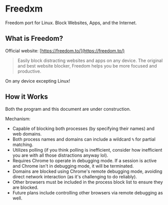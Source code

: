 # Freedxm

Freedom port for Linux. Block Websites, Apps, and the Internet.

## What is Freedom?

Official website: [https://freedom.to/](https://freedom.to/)

> Easily block distracting websites and apps on any device. The original and best website blocker, Freedom helps you be more focused and productive.

On any device excepting Linux!

## How it Works

Both the program and this document are under construction.

Mechanism:

* Capable of blocking both processes (by specifying their names) and web domains.
* Both process names and domains can include a wildcard `%` for partial matching.
* Utilizes polling (if you think polling is inefficient, consider how inefficient you are with all those distractions anyway lol).
* Requires Chrome to operate in debugging mode. If a session is active and Chrome isn't in debugging mode, it will be terminated.
* Domains are blocked using Chrome's remote debugging mode, avoiding direct network interaction (as it's challenging to do reliably).
* Other browsers must be included in the process block list to ensure they are blocked.
* Future plans include controlling other browsers via remote debugging as well.
